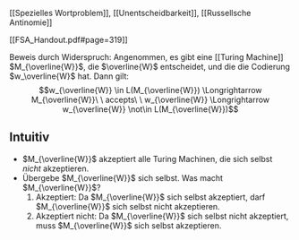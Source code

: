 [[Spezielles Wortproblem]], [[Unentscheidbarkeit]], [[Russellsche Antinomie]]

[[FSA_Handout.pdf#page=319]]

Beweis durch Widerspruch:
Angenommen, es gibt eine [[Turing Machine]] $M_{\overline{W}}$, die $\overline{W}$ entscheidet, und die die Codierung $w_\overline{W}$ hat. 
Dann gilt:
$$w_{\overline{W}} \in L(M_{\overline{W}}) \Longrightarrow M_{\overline{W}}\ \ accepts\ \ w_{\overline{W}} \Longrightarrow w_{\overline{W}} \not\in L(M_{\overline{W}})$$

## Intuitiv
- $M_{\overline{W}}$ akzeptiert alle Turing Machinen, die sich selbst _nicht_ akzeptieren.
- Übergebe $M_{\overline{W}}$ sich selbst. Was macht $M_{\overline{W}}$?
	1. Akzeptiert: Da $M_{\overline{W}}$ sich selbst akzeptiert, darf $M_{\overline{W}}$ sich selbst nicht akzeptieren.
	2. Akzeptiert nicht: Da $M_{\overline{W}}$ sich selbst nicht akzeptiert, muss $M_{\overline{W}}$ sich selbst akzeptieren.
